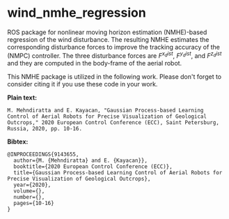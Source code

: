 # wind_nmhe_regression
ROS package for nonlinear moving horizon estimation (NMHE)-based regression of the wind disturbance. The resulting NMHE estimates the corresponding disturbance forces to improve the tracking accuracy of the (NMPC) controller. The three disturbance forces are $F^{x_dist}$, $F^{y_dist}$, and $F^{z_dist}$ and they are computed in the body-frame of the aerial robot. 

This NMHE package is utilized in the following work. Please don't forget to consider citing it if you use these code in your work.

**Plain text:**
```
M. Mehndiratta and E. Kayacan, "Gaussian Process-based Learning Control of Aerial Robots for Precise Visualization of Geological Outcrops," 2020 European Control Conference (ECC), Saint Petersburg, Russia, 2020, pp. 10-16.
```
**Bibtex:**
```
@INPROCEEDINGS{9143655,
  author={M. {Mehndiratta} and E. {Kayacan}},
  booktitle={2020 European Control Conference (ECC)}, 
  title={Gaussian Process-based Learning Control of Aerial Robots for Precise Visualization of Geological Outcrops}, 
  year={2020},
  volume={},
  number={},
  pages={10-16}
}
```
